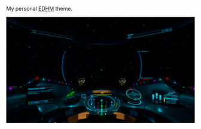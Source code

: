 My personal [EDHM](https://github.com/BlueMystical/EDHM_UI) theme.

![Preview image](/SCREENSHOT.jpg)
